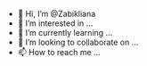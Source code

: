 - 👋 Hi, I’m @Zabikliana
- 👀 I’m interested in ...
- 🌱 I’m currently learning ...
- 💞️ I’m looking to collaborate on ...
- 📫 How to reach me ...

<!---
Zabikliana/Zabikliana is a ✨ special ✨ repository because its `README.md` (this file) appears on your GitHub profile.
You can click the Preview link to take a look at your changes.
--->
